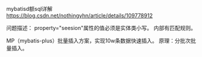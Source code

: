 mybatisd额sql详解
https://blog.csdn.net/nothingyhn/article/details/109778912

问题描述：
<association property="seesion" column="id" javaType="com.lp.db_mybatisplus.entity.Seesion">
property="seesion"属性的值必须是实体类小写。
内部有匹配规则。


MP（mybatis-plus）批量插入方案，实现10w条数据快速插入。
原理：分批次批量插入。
